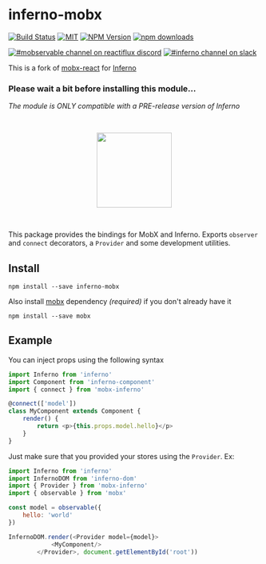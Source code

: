 # inferno-mobx

[![Build Status](https://img.shields.io/travis/trueadm/inferno/master.svg?style=flat-square)](https://travis-ci.org/trueadm/inferno/branches)
[![MIT](https://img.shields.io/npm/l/inferno.svg?style=flat-square)](https://github.com/trueadm/inferno/blob/master/LICENSE.md)
[![NPM Version](https://img.shields.io/npm/v/inferno-mobx.svg?style=flat-square)](https://www.npmjs.com/package/inferno-mobx)
[![npm downloads](https://img.shields.io/npm/dm/inferno-mobx.svg?style=flat-square)](https://www.npmjs.org/package/inferno-mobx)

[![#mobservable channel on reactiflux discord](https://img.shields.io/badge/discord-%23mobx%20%40reactiflux-blue.svg)](https://discord.gg/0ZcbPKXt5bYAa2J1)
[![#inferno channel on slack](https://img.shields.io/badge/slack-%23inferno%20%40infernojs-red.svg)](https://infernojs.slack.com)

This is a fork of [mobx-react](https://github.com/mobxjs/mobx-react) for [Inferno](https://github.com/trueadm/inferno)

### Please wait a bit before installing this module...
*The module is ONLY compatible with a PRE-release version of Inferno*

<p>&nbsp;</p>
<p align="center"><img src="http://infernojs.org/img/inferno.png" width="150px"></p>
<p>&nbsp;</p>

This package provides the bindings for MobX and Inferno.
Exports `observer` and `connect` decorators, a `Provider` and some development utilities.

## Install

```
npm install --save inferno-mobx
```

Also install [mobx](https://github.com/mobxjs/mobx) dependency _(required)_ if you don't already have it

```
npm install --save mobx
```

## Example

You can inject props using the following syntax

```javascript
import Inferno from 'inferno'
import Component from 'inferno-component'
import { connect } from 'mobx-inferno'

@connect(['model'])
class MyComponent extends Component {
    render() {
        return <p>{this.props.model.hello}</p>
    }
}
```

Just make sure that you provided your stores using the `Provider`. Ex:

```javascript
import Inferno from 'inferno'
import InfernoDOM from 'inferno-dom'
import { Provider } from 'mobx-inferno'
import { observable } from 'mobx'

const model = observable({
    hello: 'world'
})

InfernoDOM.render(<Provider model={model}>
            <MyComponent/>
        </Provider>, document.getElementById('root'))
```
